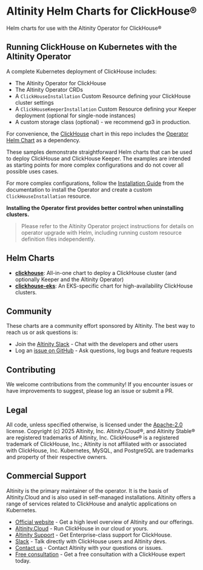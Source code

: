 # Altinity Helm Charts for ClickHouse®

Helm charts for use with the Altinity Operator for ClickHouse®

## Running ClickHouse on Kubernetes with the Altinity Operator
A complete Kubernetes deployment of ClickHouse includes:

 - The Altinity Operator for ClickHouse
 - The Altinity Operator CRDs
 - A `ClickHouseInstallation` Custom Resource defining your ClickHouse cluster settings
 - A `ClickHouseKeeperInstallation` Custom Resource defining your Keeper deployment (optional for single-node instances)
 - A custom storage class (optional) - we recommend gp3 in production.

For convenience, the [ClickHouse](./charts/clickhouse) chart in this repo includes the [Operator Helm Chart](https://github.com/Altinity/clickhouse-operator/tree/master/deploy/helm/clickhouse-operator) as a dependency. 

These samples demonstrate straightforward Helm charts that can be used to deploy ClickHouse and ClickHouse Keeper. The examples are intended as starting points for more complex configurations and do not cover all possible uses cases.

For more complex configurations, follow the [Installation Guide](https://docs.altinity.com/altinitykubernetesoperator/quickstartinstallation/) from the documentation to install the Operator and create a custom `ClickHouseInstallation` resource.

**Installing the Operator first provides better control when uninstalling clusters.**

> Please refer to the Altinity Operator project instructions for details on operator upgrade with Helm, including running custom resource definition files independently.

## Helm Charts

- **[clickhouse](./charts/clickhouse/)**: All-in-one chart to deploy a ClickHouse cluster (and optionally Keeper and the Altinity Operator)
- **[clickhouse-eks](./charts/clickhouse-eks/)**: An EKS-specific chart for high-availability ClickHouse clusters. 

## Community

These charts are a community effort sponsored by Altinity. The best way to reach us or ask questions is:

* Join the [Altinity Slack](https://altinity.com/slack) - Chat with the developers and other users
* Log an [issue on GitHub](https://github.com/Altinity/helm-charts/issues) - Ask questions, log bugs and feature requests

## Contributing
We welcome contributions from the community! If you encounter issues or have improvements to suggest, please log an issue or submit a PR.

## Legal
All code, unless specified otherwise, is licensed under the [Apache-2.0](LICENSE) license.
Copyright (c) 2025 Altinity, Inc.
Altinity.Cloud®, and Altinity Stable® are registered trademarks of Altinity, Inc. ClickHouse® is a registered trademark of ClickHouse, Inc.; Altinity is not affiliated with or associated with ClickHouse, Inc. Kubernetes, MySQL, and PostgreSQL are trademarks and property of their respective owners.

## Commercial Support

Altinity is the primary maintainer of the operator. It is the basis of Altinity.Cloud and
is also used in self-managed installations. Altinity offers a range of 
services related to ClickHouse and analytic applications on Kubernetes. 

- [Official website](https://altinity.com/) - Get a high level overview of Altinity and our offerings.
- [Altinity.Cloud](https://altinity.com/cloud-database/) - Run ClickHouse in our cloud or yours.
- [Altinity Support](https://altinity.com/support/) - Get Enterprise-class support for ClickHouse.
- [Slack](https://altinity.com/slack) - Talk directly with ClickHouse users and Altinity devs.
- [Contact us](https://hubs.la/Q020sH3Z0) - Contact Altinity with your questions or issues.
- [Free consultation](https://hubs.la/Q020sHkv0) - Get a free consultation with a ClickHouse expert today.
